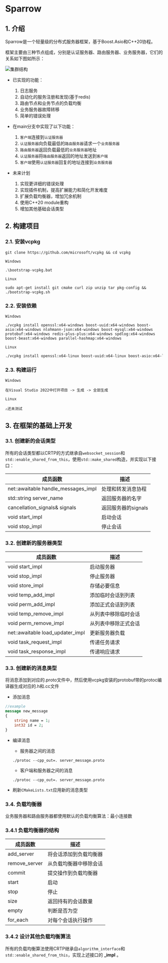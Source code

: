 # Sparrow

## 1. 介绍
Sparrow是一个轻量级的分布式服务器框架，基于Boost.Asio和C++20协程。

框架主要由三种节点组成，分别是认证服务器、路由服务器、业务服务器，它们的关系如下图如所示：

![集群结构]("https://github.com/XYMonline/Sparrow/blob/dev/images/Cluster_structure.jpg")

- 已实现的功能：

    1. 日志服务
    2. 自动化的服务注册和发现(基于redis)
    3. 路由节点和业务节点的负载均衡
    4. 业务服务器故障转移
    5. 简单的错误处理

- 在main分支中实现了以下功能：

    1. `客户端`连接到`认证服务器`
    2. `认证服务器`向负载最低的`路由服务器`请求一个`业务服务器`
    3. `路由服务器`返回负载最低的`业务服务器`地址
    4. `认证服务器`将`路由服务器`返回的地址发送到`客户端`
    5. `客户端`使用`认证服务器`回复的地址连接到`业务服务器`

- 未来计划
    1. 实现更详细的错误处理
    2. 实现插件机制，提高扩展能力和简化开发难度
    3. 扩展负载均衡器，增加冗余机制
    4. 使用C++20 module重构
    5. 增加其他基础会话类型

## 2. 构建项目

### 2.1. 安装vcpkg
```shell
git clone https://github.com/microsoft/vcpkg && cd vcpkg
```
`Windows`
```shell
.\bootstrap-vcpkg.bat
```
`Linux `
```shell
sudo apt-get install git cmake curl zip unzip tar pkg-config && ./bootstrap-vcpkg.sh
```

### 2.2. 安装依赖
`Windows`
```shell
./vcpkg install openssl:x64-windows boost-uuid:x64-windows boost-asio:x64-windows nlohmann-json:x64-windows boost-mysql:x64-windows protobuf:x64-windows redis-plus-plus:x64-windows spdlog:x64-windows boost-beast:x64-windows parallel-hashmap:x64-windows
```

`Linux`
```bash
./vcpkg install openssl:x64-linux boost-uuid:x64-linux boost-asio:x64-linux nlohmann-json:x64-linux boost-mysql:x64-linux protobuf:x64-linux redis-plus-plus:x64-linux spdlog:x64-linuxlinux boost-beast:x64-linux parallel-hashmap:x64-linux
```

### 2.3. 构建运行

`Windows`
```
在Visual Studio 2022中打开项目 -> 生成 -> 全部生成
```

`Linux`
```
⚠️还未测试
```

## 3. 在框架的基础上开发

### 3.1. 创建新的会话类型

所有的会话类型都以CRTP的方式继承自`websocket_session`和`std::enable_shared_from_this`，使用`std::make_shared`构造，并实现以下接口：

| 成员函数 | 描述 |
| --- | --- |
| net::awaitable<void> handle_messages_impl | 处理和转发消息协程 |
| std::string server_name | 返回服务器的名字 |
| cancellation_signals& signals | 返回服务器的signals |
| void start_impl | 启动会话 |
| void stop_impl | 停止会话 |

### 3.2. 创建新的服务器类型

| 成员函数 | 描述 |
| --- | --- |
| void start_impl | 启动服务器 |
| void stop_impl | 停止服务器 |
| void store_impl | 存储必要信息 |
| void temp_add_impl | 添加临时会话到列表 |
| void perm_add_impl | 添加正式会话到列表 |
| void temp_remove_impl | 从列表中移除临时会话 |
| void perm_remove_impl | 从列表中移除正式会话 |
| net::awaitable<void> load_updater_impl | 更新服务器负载 |
| void task_request_impl | 传递任务请求 |
| void task_response_impl | 传递响应请求 |

### 3.3. 创建新的消息类型
将消息添加到对应的.proto文件中，然后使用vcpkg安装的protobuf带的protoc编译器生成对应的.h和.cc文件
- 添加消息
```proto
//example
message new_message
{
	string name = 1;
	int32 id = 2;
}
```
- 编译消息
    - 服务器之间的消息
    ```shell
    ./protoc --cpp_out=. server_message.proto
    ```
    - 客户端和服务器之间的消息
    ```shell
    ./protoc --cpp_out=. server_message.proto
    ```

- 刷新`CMakeLists.txt`应用新的消息类型

### 3.4. 负载均衡器
业务服务器和路由服务器都使用默认的负载均衡算法：最小连接数

### 3.4.1 负载均衡器的结构
| 成员函数 | 描述 |
| --- | --- |
| add_server | 将会话添加到负载均衡器 |
| remove_server | 从负载均衡器中移除会话 |
| commit | 提交操作到负载均衡器 |
| start | 启动 |
| stop | 停止 |
| size | 返回持有的会话数量 |
| empty | 判断是否为空 |
| for_each | 对每个会话执行操作 |

### 3.4.2 设计其他负载均衡算法
所有的负载均衡算法使用CRTP继承自`algorithm_interface`和`std::enable_shared_from_this`，实现上述接口的 **_impl** 。